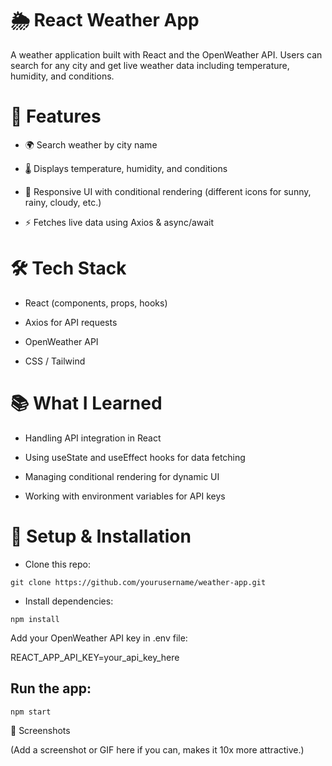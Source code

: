 # 🌦️ React Weather App

A weather application built with React and the OpenWeather API. Users can search for any city and get live weather data including temperature, humidity, and conditions.

# 🚀 Features

- 🌍 Search weather by city name

- 🌡️ Displays temperature, humidity, and conditions

- 🎨 Responsive UI with conditional rendering (different icons for sunny, rainy, cloudy, etc.)

- ⚡ Fetches live data using Axios & async/await

# 🛠️ Tech Stack

- React (components, props, hooks)

- Axios for API requests

- OpenWeather API

- CSS / Tailwind

# 📚 What I Learned

- Handling API integration in React

- Using useState and useEffect hooks for data fetching

- Managing conditional rendering for dynamic UI

- Working with environment variables for API keys

# 🔧 Setup & Installation

- Clone this repo:

`git clone https://github.com/yourusername/weather-app.git`


- Install dependencies:

`npm install`


Add your OpenWeather API key in .env file:

REACT_APP_API_KEY=your_api_key_here


## Run the app:

`npm start`

📸 Screenshots

(Add a screenshot or GIF here if you can, makes it 10x more attractive.)